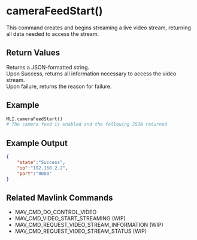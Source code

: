 # cameraFeedStart()

This command creates and begins streaming a live video stream, returning all data needed to access the stream.

## Return Values

Returns a JSON-formatted string.  
Upon Success, returns all information necessary to access the video stream.  
Upon failure, returns the reason for failure.

## Example

```py
MLI.cameraFeedStart()
# The camera feed is enabled and the following JSON returned
```

## Example Output

```json
{
    "state":"Success",
    "ip":"192.168.2.2",
    "port":"8080"
}
```

## Related Mavlink Commands

- MAV_CMD_DO_CONTROL_VIDEO
- MAV_CMD_VIDEO_START_STREAMING (WIP)  
- MAV_CMD_REQUEST_VIDEO_STREAM_INFORMATION (WIP)  
- MAV_CMD_REQUEST_VIDEO_STREAM_STATUS (WIP)
